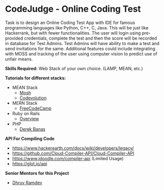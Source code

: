# CodeJudge - Online Coding Test
Task is to design an Online Coding Test App with IDE for famous programming languages like Python, C++, C, Java. This will be just like Hackerrank, but with fewer functionalities. The user will login using pre-provided credentials, complete the test and then the score will be recorded in database for Test Admins. Test Admins will have ability to make a test and send invitations for the same. Additional features could include integrating with MOSS and tracking of the user using computer vision to predict use of unfair means.

**Skills Required:** Web Stack of your own choice. (LAMP, MEAN, etc.)

**Tutorials for different stacks:**
- MEAN Stack
  - [Mosh](https://www.youtube.com/watch?v=k5E2AVpwsko)
  - [Codevolution](https://www.youtube.com/playlist?list=PLC3y8-rFHvwhBRAgFinJR8KHIrCdTkZcZ)
- MERN Stack
  - [FreeCodeCamp](https://learn.freecodecamp.org/)
- Ruby on Rails
   - [Overview](https://www.youtube.com/watch?v=pPy0GQJLZUM)
- PHP
   - [Derek Banas](https://www.youtube.com/watch?v=mpQts3ezPVg)

**API For Compiling Code**
- https://www.hackerearth.com/docs/wiki/developers/legacy/
- https://github.com/Cloud-Compiler-API/Cloud-Compiler-API
- https://www.jdoodle.com/compiler-api (Limited Usage)
- https://glot.io/api 

**Senior Mentors for this Project**
- [Dhruv Ramdev](http://github.com/dhruvramdev)
